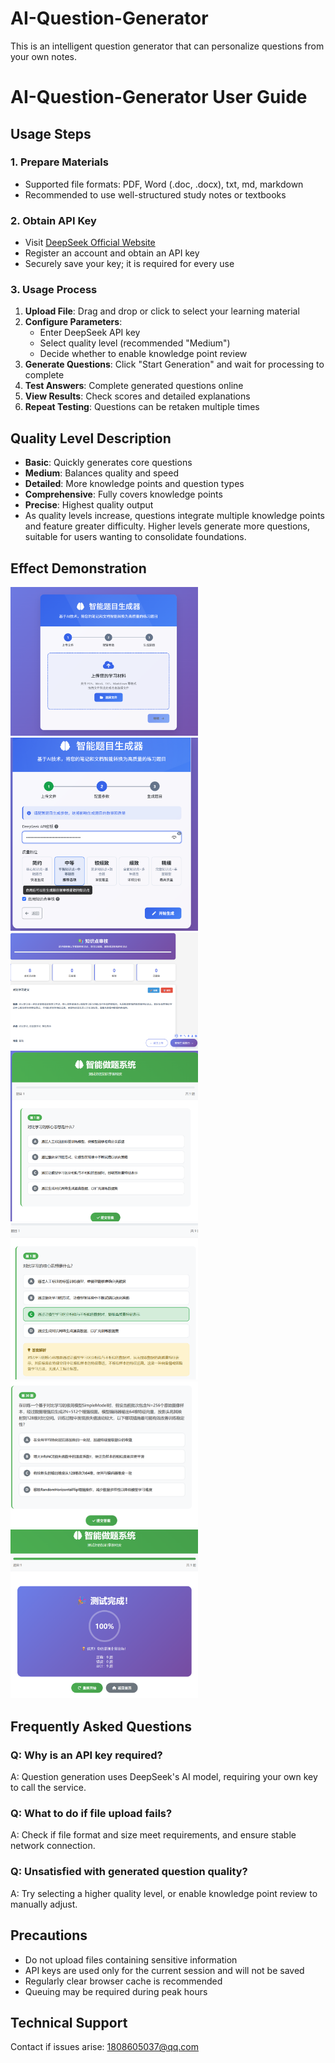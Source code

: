 # AI-Question-Generator  
This is an intelligent question generator that can personalize questions from your own notes.  

# AI-Question-Generator User Guide  

## Usage Steps  

### 1. Prepare Materials  
- Supported file formats: PDF, Word (.doc, .docx), txt, md, markdown  
- Recommended to use well-structured study notes or textbooks  

### 2. Obtain API Key  
- Visit [DeepSeek Official Website](https://platform.deepseek.com/)  
- Register an account and obtain an API key  
- Securely save your key; it is required for every use  

### 3. Usage Process  
1. **Upload File**: Drag and drop or click to select your learning material  
2. **Configure Parameters**:  
   - Enter DeepSeek API key  
   - Select quality level (recommended "Medium")  
   - Decide whether to enable knowledge point review  
3. **Generate Questions**: Click "Start Generation" and wait for processing to complete  
4. **Test Answers**: Complete generated questions online  
5. **View Results**: Check scores and detailed explanations  
6. **Repeat Testing**: Questions can be retaken multiple times  

## Quality Level Description  
- **Basic**: Quickly generates core questions  
- **Medium**: Balances quality and speed  
- **Detailed**: More knowledge points and question types  
- **Comprehensive**: Fully covers knowledge points  
- **Precise**: Highest quality output  
- As quality levels increase, questions integrate multiple knowledge points and feature greater difficulty. Higher levels generate more questions, suitable for users wanting to consolidate foundations.  

## Effect Demonstration  
<img src="image/1.png" width="300" alt="File upload interface">  
<img src="image/2.png" width="300" alt="Parameter configuration interface">  
<img src="image/3.png" width="300" alt="Knowledge point review interface">  
<img src="image/4.png" width="300" alt="Question answering interface">  
<img src="image/5.png" width="300" alt="Answer explanation interface">  
<img src="image/6.png" width="300" alt="Question answering interface">  
<img src="image/7.png" width="300" alt="Completion interface">  

## Frequently Asked Questions  

### Q: Why is an API key required?  
A: Question generation uses DeepSeek's AI model, requiring your own key to call the service.  

### Q: What to do if file upload fails?  
A: Check if file format and size meet requirements, and ensure stable network connection.  

### Q: Unsatisfied with generated question quality?  
A: Try selecting a higher quality level, or enable knowledge point review to manually adjust.  

## Precautions  
- Do not upload files containing sensitive information  
- API keys are used only for the current session and will not be saved  
- Regularly clear browser cache is recommended  
- Queuing may be required during peak hours  

## Technical Support  
Contact if issues arise: 1808605037@qq.com
